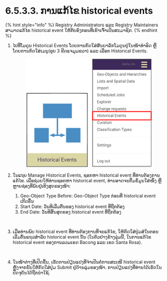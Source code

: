 # 6.5.3.3. ການແກ້ໄຂ historical events

{% hint style="info" %}
Registry Administrators ແລະ Registry Maintainers ສາມາດແກ້ໄຂ historical event ໃຫ້ກັບອົງກອນທີ່ເຂົາເຈົ້າເປັນສະມາຊິກ.
{% endhint %}

1.  ໄປທີ່ໂມດູນ Historical Events ໂດຍການກົດໃສ່ສັນຍາລັກໂມດູນຢູ່ໃນໜ້າທໍາອິດ ຫຼື ໂດຍການກົດໃສ່ເມນູ(ຮູບ 3 ຂີດແຈມູມຂວາ) ແລະ ເລືອກ Historical Events.

    <figure><img src="../../../../../.gitbook/assets/image (1) (1) (1) (1).png" alt=""><figcaption></figcaption></figure>
2.  ໃນແຖບ Manage Historical Events, ຊອກຫາ historical event ທີ່ທ່ານຕ້ອງການແກ້ໄຂ. ເພື່ອຊ່ວຍໃຫ້ທ່ານຊອກຫາ historical event, ທ່ານອາດຈະຕື່ມຂໍ້ມູນໃສ່ໜຶ່ງ ຫຼື ຫຼາຍຊ່ອງທີ່ພົບຢູ່ເທິງສຸດຂອງໜ້າ:

    1. Geo-Object Type Before: Geo-Object Type ກ່ອນທີ່ historical event ເກີດຂຶ້ນ
    2. Start Date: ວັນທີເລີ່ມຕົ້ນຂອງ historical event ທີ່ຖືກຕ້ອງ
    3. End Date: ວັນທີສິ້ນສຸດຂອງ historical event ທີ່ຖືກຕ້ອງ

    <figure><img src="../../../../../.gitbook/assets/image (50).png" alt=""><figcaption></figcaption></figure>
3.  ເມື່ອທ່ານພົບ historical event ທີ່ທ່ານຕ້ອງການທີ່ຈະແກ້ໄຂ, ໃຫ້ກົດໃສ່ປຸ່ມສໍໃນຕອນເລີ່ມຕົ້ນແຖວສໍາລັບ historical event ນັ້ນ (ໃນຕົວຢ່າງຂ້າງລຸ່ມນີ້, ໃນການແກ້ໄຂ historical event ຂອງການລວມເຂດ Bacong ແລະ ເຂດ Santa Rosa).

    <figure><img src="../../../../../.gitbook/assets/image (26).png" alt=""><figcaption></figcaption></figure>
4.  ໃນໜ້າຕ່າງທີ່ເປີດຂຶ້ນ, ເຮັດການປ່ຽນແປງທີ່ຈໍາເປັນຕໍ່ການສະເໜີ historical event ຫຼັງຈາກນັ້ນໃຫ້ກົດໃສ່ປຸ່ມ Submit ຢູ່ດ້ານລຸ່ມຂອງໜ້າ. ການ​ປ່ຽນ​ແປງ​ທີ່​ທ່ານ​ໄດ້​ເຮັດ​ໃນ​ປັດ​ຈຸ​ບັນ​ໄດ້​ຖືກ​ນໍາ​ໃຊ້​.

    <figure><img src="../../../../../.gitbook/assets/image (75).png" alt=""><figcaption></figcaption></figure>
